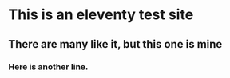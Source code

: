 # This is an eleventy test site

## There are many like it, but this one is mine

### Here is another line.